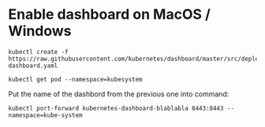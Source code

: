 # Enable dashboard on MacOS / Windows
```
kubectl create -f https://raw.githubusercontent.com/kubernetes/dashboard/master/src/deploy/recommended/kubernetes-dashboard.yaml
```

```
kubectl get pod --namespace=kubesystem
```

Put the name of the dashbord from the previous one into command: 
```
kubectl port-forward kubernetes-dashboard-blablabla 8443:8443 --namespace=kube-system
```

